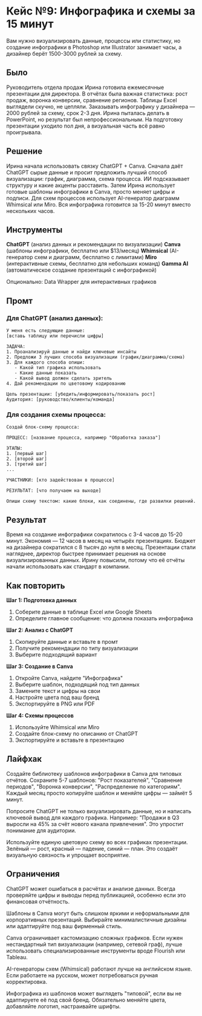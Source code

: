 # Кейс №9: Инфографика и схемы за 15 минут

Вам нужно визуализировать данные, процессы или статистику, но создание инфографики в Photoshop или Illustrator занимает часы, а дизайнер берёт 1500-3000 рублей за схему.

## Было

Руководитель отдела продаж Ирина готовила ежемесячные презентации для директора. В отчётах была важная статистика: рост продаж, воронка конверсии, сравнение регионов. Таблицы Excel выглядели скучно, не цепляли. Заказывать инфографику у дизайнера — 2000 рублей за схему, срок 2-3 дня. Ирина пыталась делать в PowerPoint, но результат был непрофессиональным. На подготовку презентации уходило пол дня, а визуальная часть всё равно проигрывала.

## Решение

Ирина начала использовать связку ChatGPT + Canva. Сначала даёт ChatGPT сырые данные и просит предложить лучший способ визуализации: график, диаграмма, схема процесса. ИИ подсказывает структуру и какие акценты расставить. Затем Ирина использует готовые шаблоны инфографики в Canva, просто меняет цифры и подписи. Для схем процессов использует AI-генератор диаграмм Whimsical или Miro. Вся инфографика готовится за 15-20 минут вместо нескольких часов.

## Инструменты

**ChatGPT** (анализ данных и рекомендации по визуализации)
**Canva** (шаблоны инфографики, бесплатно или $13/месяц)
**Whimsical** (AI-генератор схем и диаграмм, бесплатно с лимитами)
**Miro** (интерактивные схемы, бесплатно для небольших команд)
**Gamma AI** (автоматическое создание презентаций с инфографикой)

Опционально: Data Wrapper для интерактивных графиков

## Промт

### Для ChatGPT (анализ данных):

```
У меня есть следующие данные:
[вставь таблицу или перечисли цифры]

ЗАДАЧА:
1. Проанализируй данные и найди ключевые инсайты
2. Предложи 3 лучших способа визуализации (график/диаграмма/схема)
3. Для каждого способа опиши:
   - Какой тип графика использовать
   - Какие данные показать
   - Какой вывод должен сделать зритель
4. Дай рекомендации по цветовому кодированию

Цель презентации: [убедить/информировать/показать рост]
Аудитория: [руководство/клиенты/команда]
```

### Для создания схемы процесса:

```
Создай блок-схему процесса:

ПРОЦЕСС: [название процесса, например "Обработка заказа"]

ЭТАПЫ:
1. [первый шаг]
2. [второй шаг]
3. [третий шаг]
...

УЧАСТНИКИ: [кто задействован в процессе]

РЕЗУЛЬТАТ: [что получаем на выходе]

Опиши схему текстом: какие блоки, как соединены, где развилки решений.
```

## Результат

Время на создание инфографики сократилось с 3-4 часов до 15-20 минут. Экономия — 12 часов в месяц на четырёх презентациях. Бюджет на дизайнера сократился с 8 тысяч до нуля в месяц. Презентации стали нагляднее, директор быстрее принимает решения на основе визуализированных данных. Ирину повысили, потому что её отчёты начали использовать как стандарт в компании.

## Как повторить

**Шаг 1: Подготовка данных**
1. Соберите данные в таблице Excel или Google Sheets
2. Определите главное сообщение: что должна показать инфографика

**Шаг 2: Анализ с ChatGPT**
1. Скопируйте данные и вставьте в промт
2. Получите рекомендации по типу визуализации
3. Выберите подходящий вариант

**Шаг 3: Создание в Canva**
1. Откройте Canva, найдите "Инфографика"
2. Выберите шаблон, подходящий под тип данных
3. Замените текст и цифры на свои
4. Настройте цвета под ваш бренд
5. Экспортируйте в PNG или PDF

**Шаг 4: Схемы процессов**
1. Используйте Whimsical или Miro
2. Создайте блок-схему по описанию от ChatGPT
3. Экспортируйте и вставьте в презентацию

## Лайфхак

Создайте библиотеку шаблонов инфографики в Canva для типовых отчётов. Сохраните 5-7 шаблонов: "Рост показателей", "Сравнение периодов", "Воронка конверсии", "Распределение по категориям". Каждый месяц просто копируйте шаблон и меняйте цифры — займёт 5 минут.

Попросите ChatGPT не только визуализировать данные, но и написать ключевой вывод для каждого графика. Например: "Продажи в Q3 выросли на 45% за счёт нового канала привлечения". Это упростит понимание для аудитории.

Используйте единую цветовую схему во всех графиках презентации. Зелёный — рост, красный — падение, синий — план. Это создаёт визуальную связность и упрощает восприятие.

## Ограничения

ChatGPT может ошибаться в расчётах и анализе данных. Всегда проверяйте цифры и выводы перед публикацией, особенно если это финансовая отчётность.

Шаблоны в Canva могут быть слишком яркими и неформальными для корпоративных презентаций. Выбирайте минималистичные дизайны или адаптируйте под ваш фирменный стиль.

Canva ограничивает кастомизацию сложных графиков. Если нужен нестандартный тип визуализации (например, сетевой граф), лучше использовать специализированные инструменты вроде Flourish или Tableau.

AI-генераторы схем (Whimsical) работают лучше на английском языке. Если работаете на русском, может потребоваться ручная корректировка.

Инфографика из шаблонов может выглядеть "типовой", если вы не адаптируете её под свой бренд. Обязательно меняйте цвета, добавляйте логотип, настраивайте шрифты.
